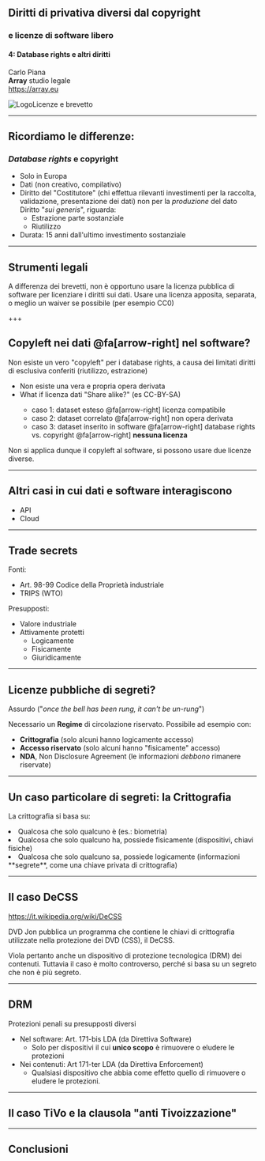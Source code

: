 ##  Diritti di privativa diversi dal copyright
### e licenze di software libero

#### 4: Database rights e altri diritti

Carlo Piana  
<span class="fa-red">**Array**</span> studio legale  
https://array.eu

<div class="borderless">

![Logo](/assets/logo_array.png)Licenze e brevetto

</div>

---

## Ricordiamo le differenze:

### _Database rights_ e copyright

- Solo in Europa
- Dati (non creativo, compilativo)
- Diritto del "Costitutore" (chi effettua rilevanti investimenti per la raccolta, validazione, presentazione dei dati)
non per la _produzione_ del dato
Diritto "_sui generis_", riguarda:
    - Estrazione parte sostanziale
    - Riutilizzo
- Durata: 15 anni dall'ultimo investimento sostanziale


---

## Strumenti legali

A differenza dei brevetti, non è opportuno usare la licenza pubblica di software per licenziare i diritti sui dati. Usare una licenza apposita, separata, o meglio un waiver se possibile (per esempio CC0)

+++

## Copyleft nei dati @fa[arrow-right] nel software?

Non esiste un vero "copyleft" per i database rights, a causa dei limitati diritti di esclusiva conferiti (riutilizzo, estrazione)
<ul>
<li class="fragment">Non esiste una vera e propria opera derivata</li>
<li class="fragment">What if licenza dati "Share alike?" (es CC-BY-SA)</li>
  <ul>
    <li class="fragment">caso 1: dataset esteso @fa[arrow-right] licenza compatibile</li>
    <li class="fragment">caso 2: dataset correlato @fa[arrow-right] non opera derivata</li>
    <li class="fragment">caso 3: dataset inserito in software @fa[arrow-right] database rights vs. copyright <span class="fragment">@fa[arrow-right] <strong>nessuna licenza</strong></span> </li>
  </ul>
</ul>

<span class="fragment">Non si applica dunque il copyleft al software, si possono usare due licenze diverse.</span>

---

## Altri casi in cui dati e software interagiscono

- API
- Cloud

---

## Trade secrets

Fonti:

* Art. 98-99 Codice della Proprietà industriale
* TRIPS (WTO)

Presupposti:

* Valore industriale
* Attivamente protetti
    - Logicamente
    - Fisicamente
    - Giuridicamente

---

## Licenze pubbliche di segreti?

Assurdo ("_once the bell has been rung, it can't be un-rung_")

Necessario un **Regime** di circolazione riservato. Possibile ad esempio con:

* **Crittografia** (solo alcuni hanno logicamente accesso)
* **Accesso riservato** (solo alcuni hanno "fisicamente" accesso)
* **NDA**, Non Disclosure Agreement (le informazioni _debbono_ rimanere riservate)

---

## Un caso particolare di segreti: la Crittografia

La crittografia si basa su:

<li class="fragment">Qualcosa che solo qualcuno è (es.: biometria)
<li class="fragment">Qualcosa che solo qualcuno ha, possiede fisicamente (dispositivi, chiavi fisiche)
<li class="fragment">Qualcosa che solo qualcuno sa, possiede logicamente (informazioni **segrete**, come una chiave privata di crittografia)

---

## Il caso DeCSS

<https://it.wikipedia.org/wiki/DeCSS>

DVD Jon pubblica un programma che contiene le chiavi di crittografia utilizzate nella protezione dei DVD (CSS), il DeCSS.

Viola pertanto anche un dispositivo di protezione tecnologica (DRM) dei contenuti. Tuttavia il caso è molto controverso, perché si basa su un segreto che non è più segreto.

---

## DRM

Protezioni penali su presupposti diversi
- Nel software: Art. 171-bis LDA (da Direttiva Software)
    - Solo per dispositivi il cui **unico scopo** è rimuovere o eludere le protezioni
- Nei contenuti: Art 171-ter LDA (da Direttiva Enforcement)
    - Qualsiasi dispositivo che abbia come effetto quello di rimuovere o eludere le protezioni.

---

## Il caso TiVo e la clausola "anti Tivoizzazione"





---

## Conclusioni
